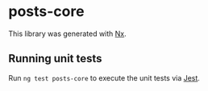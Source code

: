 # posts-core

This library was generated with [Nx](https://nx.dev).

## Running unit tests

Run `ng test posts-core` to execute the unit tests via [Jest](https://jestjs.io).
